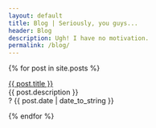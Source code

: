 ```yaml
---
layout: default
title: Blog | Seriously, you guys...
header: Blog
description: Ugh! I have no motivation.
permalink: /blog/
---
```



{% for post in site.posts %}
  <p><a href="{{ post.url }}">{{ post.title }}</a><br>
  {{ post.description }}<br>
  ? {{ post.date | date_to_string }}</p>
{% endfor %}
